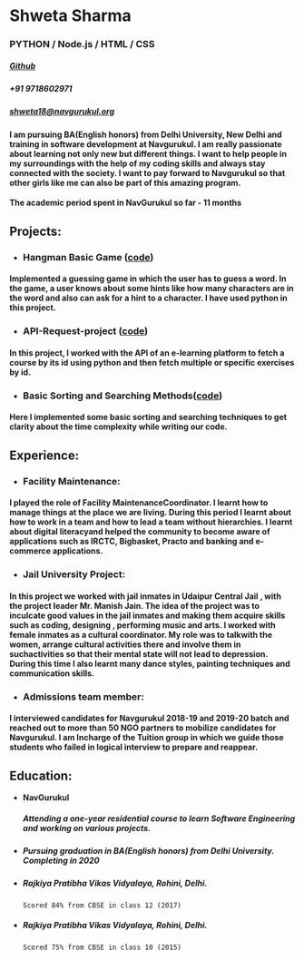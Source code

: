 # Shweta Sharma                                                              
### PYTHON / Node.js / HTML / CSS                                                                      
##### [Github](https://github.com/shwetasharma18)
##### +91 9718602971
##### shweta18@navgurukul.org
                                                                                                    
#### I am pursuing BA(English honors) from Delhi University, New Delhi and training in software development at Navgurukul. I am really passionate about learning not only new but different things. I want to help people in my surroundings with the help of my coding skills and always stay connected with the society. I want to pay forward to Navgurukul so that other girls like me can also be part of this amazing program.

**The academic period spent in NavGurukul so far     -       11 months**

## Projects:
- ### Hangman Basic Game ([code](https://github.com/shwetasharma18/Hangman))
#### Implemented a guessing game in which the user has to guess a word. In the game, a user knows about some hints like how     many characters are in the word and also can ask for a hint to a character. I have used python in this project.
- ### API-Request-project ([code](https://github.com/shwetasharma18/Request-in-python))
#### In this project, I worked with the API of an e-learning platform to fetch a course by its id using python and then      fetch multiple or specific exercises by id.
- ### Basic Sorting and Searching Methods([code](https://github.com/shwetasharma18/searching-and-sorting-techniques))
#### Here I implemented some basic sorting and searching techniques to get clarity about the time complexity while writing our code.

## Experience:
- ### Facility Maintenance:  
#### I played the role of Facility MaintenanceCoordinator. I learnt how to manage things at the place we are living. During this period I learnt about how to work in a team and how to lead a team without hierarchies. I learnt about digital literacyand helped the community to become aware of applications such as IRCTC, Bigbasket, Practo and banking and e-commerce applications.
- ### Jail University Project: 
#### In this project we worked with jail inmates in Udaipur Central Jail , with the project leader Mr. Manish Jain. The idea of the project was to inculcate good values in the jail inmates and making them acquire skills such as coding, designing , performing music and arts. I worked with female inmates as a cultural coordinator. My role was to talkwith the women, arrange cultural activities there and involve them in suchactivities so that their mental state will not lead to depression. During this time I also learnt many dance styles, painting techniques and communication skills.
- ### Admissions team member: 
#### I interviewed candidates for Navgurukul 2018-19 and 2019-20 batch and reached out to more than 50 NGO partners to mobilize candidates for Navgurukul. I am Incharge of the Tuition group in which we guide those students who failed in logical interview to prepare and reappear.

## Education:
  - **NavGurukul**
    ##### Attending a one-year residential course to learn Software Engineering and working on various projects.
  
  - ##### Pursuing graduation in BA(English honors) from Delhi University. Completing in 2020
  
  - ##### Rajkiya Pratibha Vikas Vidyalaya, Rohini, Delhi.
        Scored 84% from CBSE in class 12 (2017)
  
  - ##### Rajkiya Pratibha Vikas Vidyalaya, Rohini, Delhi.
        Scored 75% from CBSE in class 10 (2015)





